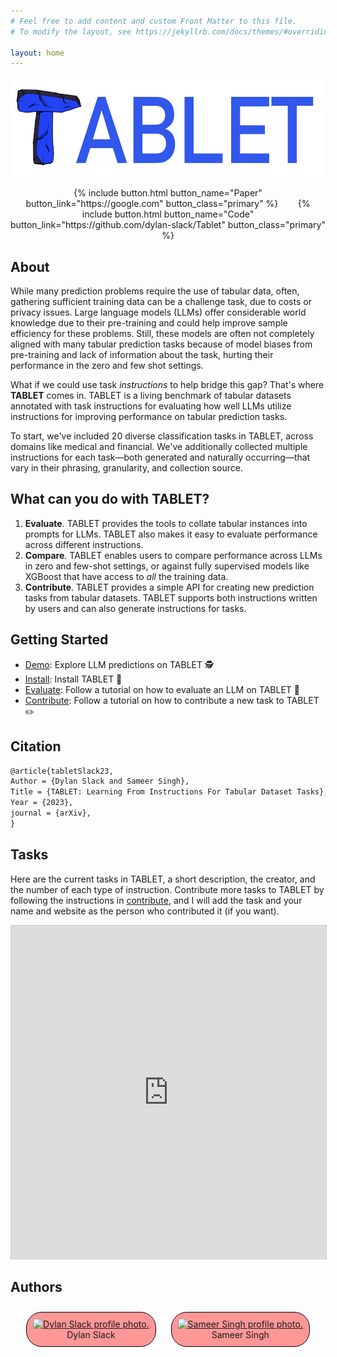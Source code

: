 ```yaml
---
# Feel free to add content and custom Front Matter to this file.
# To modify the layout, see https://jekyllrb.com/docs/themes/#overriding-theme-defaults

layout: home
---
```



<p align="center">
  <img height="160" src="assets/logo.png" alt="TABLET Logo">
</p>

<center>
{% include button.html button_name="Paper" button_link="https://google.com" button_class="primary" %}&nbsp;&nbsp;&nbsp;&nbsp;&nbsp;&nbsp;&nbsp;&nbsp;{% include button.html button_name="Code" button_link="https://github.com/dylan-slack/Tablet" button_class="primary" %}
</center>

## About

While many prediction problems require the use of tabular data, often, gathering sufficient training data can be a challenge task, due to costs or privacy issues.
Large language models (LLMs) offer considerable world knowledge due to their pre-training and could help improve sample efficiency for these problems.
Still, these models are often not completely aligned with many tabular prediction tasks because of model biases from pre-training and lack of information about the task, hurting their performance in the zero and few shot settings.

What if we could use task _instructions_ to help bridge this gap? That's where **TABLET** comes in. 
TABLET is a living benchmark of tabular datasets annotated with task instructions for evaluating how well LLMs utilize
instructions for improving performance on tabular prediction tasks.

To start, we've included 20 diverse classification tasks in TABLET, across domains like medical and financial.
We've additionally collected multiple instructions for each task—both generated and naturally occurring—that vary in 
their phrasing, granularity, and collection source.


## What can you do with TABLET?

1. **Evaluate**. TABLET provides the tools to collate tabular instances into prompts for LLMs. TABLET also makes it easy to evaluate performance across different instructions.
2. **Compare**. TABLET enables users to compare performance across LLMs in zero and few-shot settings, or against fully supervised models like XGBoost that have access to _all_ the training data.
3. **Contribute**. TABLET provides a simple API for creating new prediction tasks from tabular datasets. TABLET supports both instructions written by users and can also generate instructions for tasks.

## Getting Started

- [Demo](Tablet/demo): Explore LLM predictions on TABLET 🕵️
- [Install](Tablet/install): Install TABLET 💾
- [Evaluate](Tablet/evaluate): Follow a tutorial on how to evaluate an LLM on TABLET 💯
- [Contribute](Tablet/contribute): Follow a tutorial on how to contribute a new task to TABLET ✏️

## Citation

```latex
@article{tabletSlack23,
Author = {Dylan Slack and Sameer Singh},
Title = {TABLET: Learning From Instructions For Tabular Dataset Tasks},
Year = {2023},
journal = {arXiv},
}
```

## Tasks

Here are the current tasks in TABLET, a short description, the creator, and the number of each type of instruction. Contribute more tasks to TABLET by following the instructions in [contribute](Tablet/contribute), and I will add the task and your name and website as the person who contributed it (if you want).

<iframe class="airtable-embed" src="https://airtable.com/embed/shr42xpzNOKcUmXse?backgroundColor=blue&viewControls=on" frameborder="0" onmousewheel="" width="100%" height="533" style="background: transparent; border: 1px solid #ccc;"></iframe>

## Authors

<style>
    .img-container {
        border-radius: 25px;
        background: #ff9797;
        text-align: center;
        border: 1px solid black;
        padding: 10px;
        display: inline-block;
        margin: 10px;
    }
</style>

<center>
    <div class="img-container">
        <a href="https://dylanslacks.website">
            <img src="https://dylanslacks.website/images/me.jpeg" height="150px" alt="Dylan Slack profile photo.">
        </a>
        <div class="caption">Dylan Slack</div>
    </div>
    <div class="img-container">
        <a href="http://sameersingh.org">
            <img src="http://sameersingh.org/img/face/mr-singh-face.jpg" height="150px" alt="Sameer Singh profile photo.">
        </a>
        <div class="caption">Sameer Singh</div>
    </div>
</center>